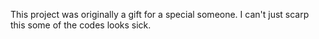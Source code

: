 This project was originally a gift for a special someone. I can't just scarp this some of the codes looks sick.
